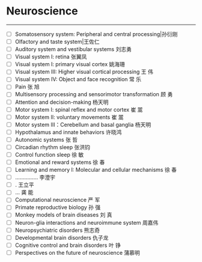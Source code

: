 
# Neuroscience 

---
- [ ] Somatosensory system: Peripheral and central processing|孙衍刚
- [ ] Olfactory and taste system|王佐仁
- [ ] Auditory system and vestibular systems	刘志勇
- [ ] Visual system I: retina	张翼凤
- [ ] Visual system I: primary visual cortex	姚海珊
- [ ] Visual system III: Higher visual cortical processing	王   伟
- [ ] Visual system IV: Object and face recognition	常   乐
- [ ] Pain	张   旭
- [ ] Multisensory processing and sensorimotor transformation	顾   勇
- [ ] Attention and decision-making	杨天明
- [ ] Motor system I: spinal reflex and motor cortex	崔   翯
- [ ] Motor system II: voluntary movements	崔   翯
- [ ] Motor system III：Cerebellum and basal ganglia	杨天明
- [ ] Hypothalamus and innate behaviors	许晓鸿
- [ ] Autonomic systems	张   哲
- [ ] Circadian rhythm sleep	张洪钧
- [ ] Control function sleep	徐   敏
- [ ] Emotional and reward systems	徐   春
- [ ] Learning and memory I: Molecular and cellular mechanisms	徐   春
- [ ] ……………	李澄宇
- [ ] .	王立平
- [ ] …	龚   能
- [ ] Computational neuroscience	严   军
- [ ] Primate reproductive biology	孙   强
- [ ] Monkey models of brain diseases	刘   真
- [ ] Neuron-glia interactions and neuroimmune system	周嘉伟
- [ ] Neuropsychiatric disorders	熊志奇
- [ ] Developmental brain disorders	仇子龙
- [ ] Cognitive control and brain disorders	叶   铮
- [ ] Perspectives on the future of neuroscience	蒲慕明
